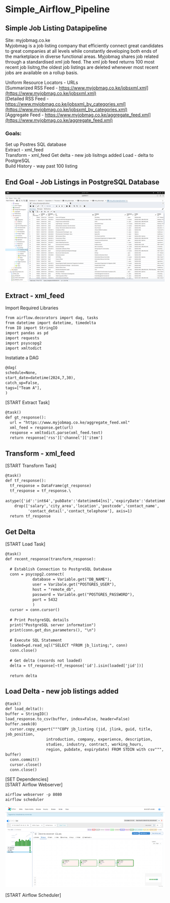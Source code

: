 # Simple_Airflow_Pipeline
## Simple Job Listing Datapipeline
Site: myjobmag.co.ke  
Myjobmag is a job listing company that efficiently connect great candidates to great companies at all levels while constantly developing both ends of the marketplace in diverse functional areas.
Myjobmag shares job related through a standardised xml job feed. The xml job feed returns 100 most recent job lisitng,the oldest job listings are deleted whenever most recent jobs are available on a rollup basis. 

Uniform Resource Locators - URLs  
[Summarized RSS Feed - https://www.myjobmag.co.ke/jobsxml.xml](https://www.myjobmag.co.ke/jobsxml.xml)  
[Detailed RSS Feed - https://www.myjobmag.co.ke/jobsxml_by_categories.xml](https://www.myjobmag.co.ke/jobsxml_by_categories.xml)  
[Aggregate Feed - https://www.myjobmag.co.ke/aggregate_feed.xml](https://www.myjobmag.co.ke/aggregate_feed.xml)    

### Goals:  
Set up Postres SQL database  
Extract - xml_feed   
Transform - xml_feed 
Get delta - new job lisitngs added
Load - delta to PostgreSQL  
Build History - way past 100 listing

## End Goal - Job Listings in PostgreSQL Database
![End_Goal](assets/imgs/end_goal.png)

## Extract - xml_feed
Import Required Libraries
```
from airflow.decorators import dag, tasks
from datetime import datetime, timedelta
from IO import StringIO
import pandas as pd
import requests
import psyscopg2
import xmltodict
```
Instatiate a DAG
```
@dag(
schedule=None,
start_date=datetime(2024,7,30),
catch_up=False,
tags=["Team A"],
)
```
[START Extract Task]
```
@task()
def gt_response():
  url = "https://www.myjobmag.co.ke/aggregate_feed.xml"
  xml_feed = response.get(url)
  response = xmltodict.parse(xml_feed.text)
  return response['rss']['channel']['item']
```
## Transform - xml_feed
[START Transform Task]
```
@task()
def tf_response():
  tf_response = DataFrame(gt_response)
  tf_response = tf_response.\
    astype({'id':'int64','pubDate':'datetime64[ns]','expiryDate':'datetime64[ns]'}).\
    drop(['salary','city_area','location','postcode','contact_name',
          'contact_detail','contact_telephone'], axis=1)
  return tf_response
```
## Get Delta
[START Load Task]
```
@task()
def recent_response(transform_response):

  # Establish Connection to PostgreSQL Database
  conn = psycopg2.connect(
            database = Variable.get("DB_NAME"),
            user = Varibale.get("POSTGRES_USER"),
            host = "remote_db",
            password = Variable.get("POSTGRES_PASSWORD"),
            port = 5432
            )
  cursor = conn.cursor()

  # Print PostgreSQL details
  print("PostgreSQL server information")
  print(conn.get_dsn_parameters(), "\n")

  # Execute SQL Statement
  loaded=pd.read_sql("SELECT *FROM jb_listing;", conn)
  conn.close()

  # Get delta (records not loaded)
  delta = tf_response[~tf_response['id'].isin(loaded['jid'])]

  return delta

```
## Load Delta - new job listings added
```
@task()
def load_delta():
buffer = StringIO()
load_response.to_csv(buffer, index=False, header=False)
buffer.seek(0)
  cursor.copy_expert("""COPY jb_listing (jid, jlink, guid, title, job_position,
                  introduction, company, experience, description,
                  studies, industry, contract, working_hours,
                  region, pubdate, expirydate) FROM STDIN with csv""", buffer)
  conn.commit()
  cursor.close()
  conn.close()
```
[SET Dependencies]  
[START Airflow Webserver]
```
airflow webserver -p 8080
airflow scheduler
```
![End_Goal](assets/imgs/webserver_ui.png)

[START Airflow Scheduler]  
